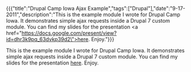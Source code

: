 {{{"title":"Drupal Camp Iowa Ajax Example","tags":["Drupal"],"date":"9-17-2011","description":"This is the example module I wrote for Drupal Camp Iowa.  It demonstrates simple ajax requests inside a Drupal 7 custom module.  You can find my slides for the presentation <a href=\"https://docs.google.com/present/view?id=dhr3k9pq_63dvkp39d2\">here</a>.  Enjoy."}}}

This is the example module I wrote for Drupal Camp Iowa.  It demonstrates simple ajax requests inside a Drupal 7 custom module.  You can find my slides for the presentation <a href="https://docs.google.com/present/view?id=dhr3k9pq_63dvkp39d2">here</a>.  Enjoy.